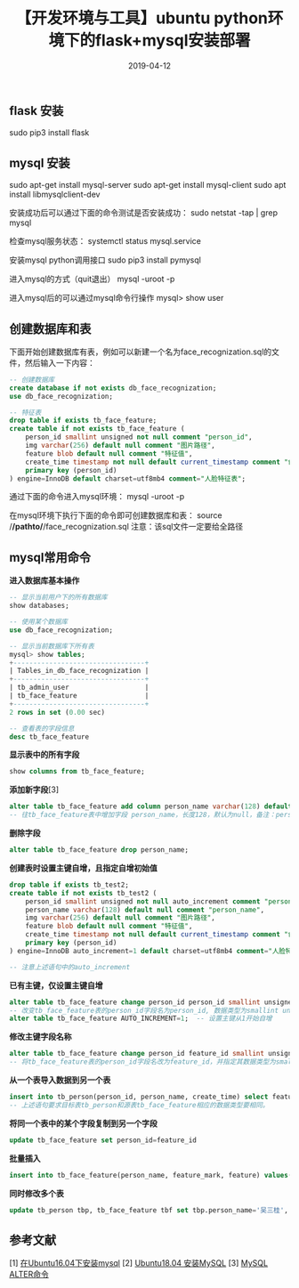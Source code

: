 ﻿---
title: 【开发环境与工具】ubuntu python环境下的flask+mysql安装部署
date: 2019-04-12
tags:
categories: ["开发环境与工具"]
mathjax: true
---
<!-- more -->

## flask 安装
sudo pip3 install flask

## mysql 安装
sudo apt-get install mysql-server
sudo apt-get install mysql-client
sudo apt install libmysqlclient-dev

安装成功后可以通过下面的命令测试是否安装成功：
sudo netstat -tap | grep mysql

检查mysql服务状态：
systemctl status mysql.service

安装mysql  python调用接口
sudo pip3 install pymysql

进入mysql的方式（quit退出）
mysql -uroot -p

进入mysql后的可以通过mysql命令行操作
mysql> show user


## 创建数据库和表
下面开始创建数据库有表，例如可以新建一个名为face_recognization.sql的文件，然后输入一下内容：
```sql
-- 创建数据库
create database if not exists db_face_recognization;
use db_face_recognization;

-- 特征表
drop table if exists tb_face_feature;
create table if not exists tb_face_feature (
    person_id smallint unsigned not null comment "person_id",
    img varchar(256) default null comment "图片路径",
    feature blob default null comment "特征值",
    create_time timestamp not null default current_timestamp comment "创建时间",
    primary key (person_id)
) engine=InnoDB default charset=utf8mb4 comment="人脸特征表";
```

通过下面的命令进入mysql环境：
mysql -uroot -p

在mysql环境下执行下面的命令即可创建数据库和表：
source  /**/pathto/**/face_recognization.sql
注意：该sql文件一定要给全路径


## mysql常用命令

**进入数据库基本操作**
```sql
-- 显示当前用户下的所有数据库
show databases;

-- 使用某个数据库
use db_face_recognization;

-- 显示当前数据库下所有表
mysql> show tables;
+---------------------------------+
| Tables_in_db_face_recognization |
+---------------------------------+
| tb_admin_user                   |
| tb_face_feature                 |
+---------------------------------+
2 rows in set (0.00 sec)

-- 查看表的字段信息
desc tb_face_feature

```


**显示表中的所有字段**
```sql
show columns from tb_face_feature;
```


**添加新字段**[3]
```sql
alter table tb_face_feature add column person_name varchar(128) default null comment "person_name" after person_id;
-- 往tb_face_feature表中增加字段 person_name，长度128，默认为null，备注：person_name，添加在person_id后面
```


**删除字段**
```sql
alter table tb_face_feature drop person_name;
```


**创建表时设置主键自增，且指定自增初始值**
```sql
drop table if exists tb_test2;
create table if not exists tb_test2 (
    person_id smallint unsigned not null auto_increment comment "person_id",
    person_name varchar(128) default null comment "person_name",
    img varchar(256) default null comment "图片路径",
    feature blob default null comment "特征值",
    create_time timestamp not null default current_timestamp comment "创建时间",
    primary key (person_id)
) engine=InnoDB auto_increment=1 default charset=utf8mb4 comment="人脸特征表";

-- 注意上述语句中的auto_increment
```


**已有主键，仅设置主键自增**
```sql
alter table tb_face_feature change person_id person_id smallint unsigned AUTO_INCREMENT;  -- 设置主键自增
-- 改变tb_face_feature表的person_id字段名为person_id, 数据类型为smallint unsigned，自增
alter table tb_face_feature AUTO_INCREMENT=1;  -- 设置主键从1开始自增
```

**修改主键字段名称**
```sql
alter table tb_face_feature change person_id feature_id smallint unsigned auto_increment;
-- 将tb_face_feature表的person_id字段名改为feature_id，并指定其数据类型为smallint unsigned,且数值自增
```

**从一个表导入数据到另一个表**
```sql
insert into tb_person(person_id, person_name, create_time) select feature_id, person_name, create_time from tb_face_feature;
-- 上述语句要求目标表tb_person和源表tb_face_feature相应的数据类型要相同。

```

**将同一个表中的某个字段复制到另一个字段**
```sql
update tb_face_feature set person_id=feature_id
```


**批量插入**
```sql
insert into tb_face_feature(person_name, feature_mark, feature) values('lucy','A',10010),('andy','B',10012);
```

**同时修改多个表**
```sql
update tb_person tbp, tb_face_feature tbf set tbp.person_name='吴三桂', tbf.img='./xxoo/xx00.jpg', tbf.feature=10011 where tbp.person_id=tbf.person_id and tbp.person_id=56 and tbf.feature_mark='A';
```




## 参考文献
[1] [在Ubuntu16.04下安装mysql](https://blog.csdn.net/xiangwanpeng/article/details/54562362)
[2] [Ubuntu18.04 安装MySQL](https://blog.csdn.net/weixx3/article/details/80782479)
[3] [MySQL ALTER命令](https://www.runoob.com/mysql/mysql-alter.html)


